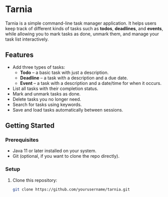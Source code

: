 # Tarnia

Tarnia is a simple command-line task manager application. It helps users keep track of different kinds of tasks such as **todos**, **deadlines**, and **events**, while allowing you to mark tasks as done, unmark them, and manage your task list interactively.

## Features
- Add three types of tasks:
  - **Todo** – a basic task with just a description.
  - **Deadline** – a task with a description and a due date.
  - **Event** – a task with a description and a date/time for when it occurs.
- List all tasks with their completion status.
- Mark and unmark tasks as done.
- Delete tasks you no longer need.
- Search for tasks using keywords.
- Save and load tasks automatically between sessions.

## Getting Started

### Prerequisites
- Java 11 or later installed on your system.
- Git (optional, if you want to clone the repo directly).

### Setup
1. Clone this repository:
   ```bash
   git clone https://github.com/yourusername/tarnia.git
